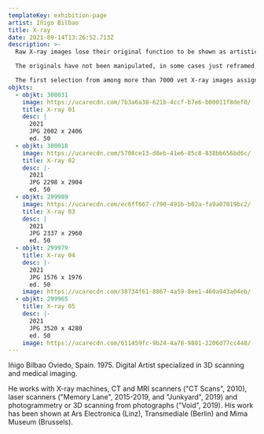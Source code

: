 ```yaml
---
templateKey: exhibition-page
artist: Iñigo Bilbao
title: X-ray
date: 2021-09-14T13:26:52.713Z
description: >-
  Raw X-ray images lose their original function to be shown as artistic pieces.

  The originals have not been manipulated, in some cases just reframed, entrusting all the work to the machine, time and chance.

  The first selection from among more than 7000 vet X-ray images assigned to the artist.
objkts:
  - objkt: 300031
    image: https://ucarecdn.com/7b3a6a38-621b-4ccf-b7e6-b00011f8def0/
    title: X-ray 01
    desc: |
      2021
      JPG 2002 x 2406 
      ed. 50
  - objkt: 300018
    image: https://ucarecdn.com/5708ce13-d8eb-41e6-85c8-838bb656bd6c/
    title: X-ray 02
    desc: |-
      2021
      JPG 2298 x 2904
      ed. 50
  - objkt: 299989
    image: https://ucarecdn.com/ec6ff667-c790-491b-b02a-fa9a07819bc2/
    title: X-ray 03
    desc: |
      2021
      JPG 2337 x 2960
      ed. 50
  - objkt: 299979
    title: X-ray 04
    desc: |-
      2021
      JPG 1576 x 1976
      ed. 50
    image: https://ucarecdn.com/38734f61-8867-4a59-8ee1-460a943a04eb/
  - objkt: 299965
    title: X-ray 05
    desc: |-
      2021
      JPG 3520 x 4280
      ed. 50
    image: https://ucarecdn.com/611459fc-9b24-4a78-9801-2206d77cc448/
---
```

Iñigo Bilbao Oviedo, Spain. 1975. Digital Artist specialized in 3D scanning and medical imaging. 

He works with X-ray machines, CT and MRI scanners ("CT Scans", 2010), laser scanners ("Memory Lane", 2015-2019, and "Junkyard", 2019) and photogrammetry or 3D scanning from photographs ("Void", 2019). His work has been shown at Ars Electronica (Linz), Transmediale (Berlin) and Mima Museum (Brussels).